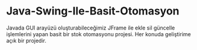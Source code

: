 # Java-Swing-Ile-Basit-Otomasyon
 Javada GUI arayüzü oluşturabileceğimiz JFrame ile ekle sil güncelle işlemlerini yapan basit bir stok otomasyonu projesi. Her konuda geliştirime açık bir projedir.
